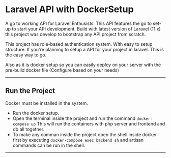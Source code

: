 # Laravel API with DockerSetup
A go to working API for Laravel Enthusists. This API features the go to set-up to start your API development. Build with latest version of Laravel (11.x) this project was develop to bootstrap any API project from scratch.

This project has role-based authentication system. With easy to setup structure. If you're planning to setup a API for your project in laravel. This is the easy way to go.

Also as it is docker setup so you can easily deploy on your server with the pre-build docker file (Configure based on your needs)

----

## Run the Project
Docker must be installed in the system.

- Run the docker setup.
- Open the terminal inside the project and run the command 
`docker-compose up` 
    This will run the containers with php server and frontend and db all together.
- To make any comman inside the project open the shell inside docker first by executing 
`docker-compose exec backend sh` 
and artisan commands can be run in the shell.

----
